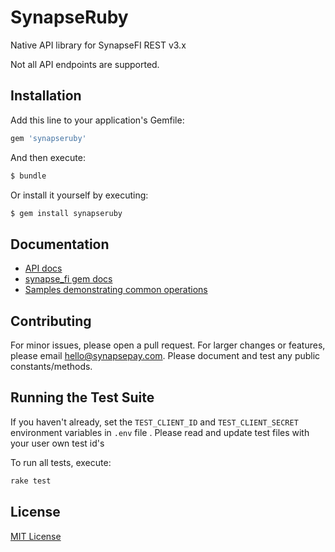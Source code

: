 # SynapseRuby

Native API library for SynapseFI REST v3.x

Not all API endpoints are supported.

## Installation

Add this line to your application's Gemfile:

```ruby
gem 'synapseruby'
```

And then execute:

```bash
$ bundle
```

Or install it yourself by executing:

```bash
$ gem install synapseruby
```
## Documentation

- [API docs](http://docs.synapsefi.com/v3.1)
- [synapse_fi gem docs](https://rubygems.org/gems/synapseruby)
- [Samples demonstrating common operations](samples.md)

## Contributing

For minor issues, please open a pull request. For larger changes or features, please email hello@synapsepay.com. Please document and test any public constants/methods.

## Running the Test Suite

If you haven't already, set the `TEST_CLIENT_ID` and `TEST_CLIENT_SECRET` environment variables in `.env` file .
Please read and update test files with your user own test id's

To run all tests, execute:

```bash
rake test
```

## License

[MIT License](LICENSE)


